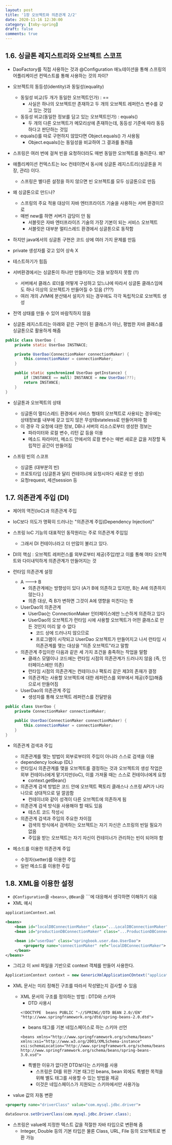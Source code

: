 ```yaml
---
layout: post
title: '1장 오브젝트와 의존관계 2/2'
date: 2020-11-16 12:30:00
category: [toby-spring]
draft: false
comments: true
---
```


## 1.6. 싱글톤 레지스트리와 오브젝트 스코프

-   DaoFactory를 직접 사용하는 것과 @Configuration 애노테이션을 통해 스프링의 어플리케이션 컨텍스트를 통해 사용하는 것의 차이?
-   오브젝트의 동등성(identity)과 동일성(equality)

    -   동일성 비교(두 개가 동일한 오브젝트인가) : ==
        -   사실은 하나의 오브젝트만 존재하고 두 개의 오브젝트 레퍼런스 변수를 갖고 있는 것임
    -   동등성 비교(동일한 정보를 담고 있는 오브젝트인가) : equals()
        -   두 개의 다른 오브젝트가 메모리상에 존재하는데, 동등성 기준에 따라 동등하다고 판단하는 것임
    -   equals()를 따로 구현하지 않았다면 Object.equals() 가 사용됨
        -   Object.equals()는 동일성을 비교하여 그 결과를 돌려줌

-   스프링은 여러 번에 걸쳐 빈을 요청하더라도 매번 동일한 오브젝트를 돌려준다. 왜?
-   애플리케이션 컨텍스트는 Ioc 컨테이면서 동시에 싱글톤 레지스트리(싱글톤을 저장, 관리) 이다.
    -   스프링은 별다른 설정을 하지 않으면 빈 오브젝트를 모두 싱글톤으로 만듬
-   왜 싱글톤으로 만드나?
    -   스프링의 주요 적용 대상이 자바 엔터프라이즈 기술을 사용하는 서버 환경이므로
    -   매번 new를 하면 서버가 감당이 안 됨
        -   서블릿은 자바 엔터프라이즈 기술의 가장 기본이 되는 서비스 오브젝트
        -   서블릿은 대부분 멀티스레드 환경에서 싱글톤으로 동작함
-   하지만 java에서의 싱글톤 구현은 코드 상에 여러 가지 문제를 만듬
-   private 생성자를 갖고 있어 상속 X
-   테스트하기가 힘듬
-   서버환경에서는 싱글톤이 하나만 만들어지는 것을 보장하지 못함 (!!)
    -   서버에서 클래스 로더를 어떻게 구성하고 있느냐에 따라서 싱글톤 클래스임에도 하나 이상의 오브젝트가 만들어질 수 있음 (???)
    -   여러 개의 JVM에 분산돼서 설치가 되는 경우에도 각각 독립적으로 오브젝트 생성
-   전역 상태를 만들 수 있어 바람직하지 않음
-   싱글톤 레지스트리는 아래와 같은 구현이 된 클래스가 아닌, 평범한 자바 클래스를 싱글톤으로 활용하게 해줌

```java
public class UserDao {
    private static UserDao INSTNACE;

    private UserDao(ConnectionMaker connectionMaker) {
        this.connectionMaker = connectionMaker;
    }

    public static synchronized UserDao getInstance) {
        if (INSTANCE == null) INSTANCE = new UserDao(??);
        return INSTANCE;
    }
}
```

-   싱글톤과 오브젝트의 상태

    -   싱글톤이 멀티스레드 환경에서 서비스 형태의 오브젝트로 사용되는 경우에는 상태정보를 내부에 갖고 있지 않은 무상태stateless로 만들어져야 함
    -   이 경우 각 요청에 대한 정보, DB나 서버의 리소스로부터 생성한 정보는
        -   파라미터와 로컬 변수, 리턴 값 등을 이용
        -   메소드 파라미터, 메소드 안에서의 로컬 변수는 매번 새로운 값을 저장할 독립적인 공간이 만들어짐

-   스프링 빈의 스코프
    -   싱글톤 (대부분의 빈)
    -   프로토타입 (싱글톤과 달리 컨테이너에 요청시마다 새로운 빈 생성)
    -   요청request, 세션session 등

## 1.7. 의존관계 주입 (DI)

-   제어의 역전(IoC)과 의존관계 주입
-   IoC보다 의도가 명확히 드러나는 "의존관계 주입(Dependency Injection)"
-   스프링 IoC 기능의 대표적인 동작원리는 주로 의존관계 주입임
    -   그래서 DI 컨테이너라고 더 만많이 불리고 있다.
-   DI의 핵심 : 오브젝트 레퍼런스를 외부로부터 제공(주입)받고 이를 통해 여타 오브젝트와 다이내믹하게 의존관계가 만들어지는 것

-   런타임 의존관계 설정
    -   A ---> B
        -   의존관계에는 방향성이 있다 (A가 B에 의존하고 있지만, B는 A에 의존하지 않는다.)
        -   의존 대상, 즉 B가 변하면 그것이 A에 영향을 미친다는 뜻
    -   UserDao의 의존관계
        -   UserDao는 ConnectionMaker 인터페이스에만 느슨하게 의존하고 있다
        -   UserDao의 오브젝트가 런타임 시에 사용할 오브젝트가 어떤 클래스로 만든 것인지 미리 알 수 없다
            -   코드 상에 드러나지 않으므로
            -   프로그램이 시작되고 UserDao 오브젝트가 만들어지고 나서 런타임 시 의존관계를 맺는 대상을 "의존 오브젝트"라고 말함
    -   의존관계 주입이란 다음과 같은 세 가지 조건을 충족하는 작업을 말함
        -   클래스 모델이나 코드에는 런타임 시점의 의존관계가 드러나지 않음 (즉, 인터페이스에만 의존)
        -   런타임 시점의 의존관계는 컨테이너나 팩토리 같은 제3의 존재가 결정
        -   의존관계는 사용할 오브젝트에 대한 레퍼런스를 외부에서 제공(주입)해줌으로서 만들어짐
    -   UserDao의 의존관계 주입
        -   생성자를 통해 오브젝트 레퍼런스를 전달받음

```java
public class UserDao {
    private ConnectionMaker connectionMaker;

    public UserDao(ConnectionMaker connectionMaker) {
        this.connectionMaker = connectionMaker;
    }
}
```

-   의존관계 검색과 주입

    -   의존관계를 맺는 방법이 외부로부터의 주입이 아니라 스스로 검색을 이용
    -   dependency lookup (DL)
    -   런타임시 의존관계를 맺을 오브젝트를 결정하는 것과 오브젝트의 생성 작업은 외부 컨테이너에게 맡기지만(IoC), 이를 가져올 때는 스스로 컨테이너에게 요청
        -   context.getBean()
    -   의존관계 검색 방법은 코드 안에 오브젝트 팩토리 클래스나 스프링 API가 나타나므로 상대적으로 덜 깔끔함
        -   컨테이너와 같이 성격이 다른 오브젝트에 의존하게 됨
    -   의존관계 검색 방식을 사용해야 할 때도 있음
        -   테스트 코드 작성시
    -   의존관계 검색과 주입의 주요한 차이점
        -   검색의 방식에서 검색하는 오브젝트는 자기 자신은 스프링의 빈일 필요가 없음
        -   주입을 받는 오브젝트는 자기 자신이 컨테이너가 관리하는 빈이 되어야 함

-   메소드를 이용한 의존관계 주입
    -   수정자(setter)를 이용한 주입
    -   일반 메소드를 이용한 주입

## 1.8. XML을 이용한 설정

-   `@Configuration`을 `<beans>`, `@Bean`을 ``<bean>`에 대응해서 생각하면 이해하기 쉬움
-   XML 예시

```xml
applicationContext.xml

<beans>
    <bean id="localDBConnectionMaker" class="...LocalDBConnectionMaker">
    <bean id="productionDBConnectionMaker" class="...ProductionDBConnectionMaker">

    <bean id="userDao" class="springbook.user.dao.UserDao">
        <property name="connectionMaker" ref="localDBConnectionMaker">
    </bean>
</beans>
```

-   그리고 이 xml 파일을 기반으로 context 객체를 만들어 사용한다.

```java
ApplicationContext context = new GenericXmlApplicationCOntext("applicationContext.xml");
```

-   XML 문서는 미리 정해진 구조를 따라서 작성됐는지 검사할 수 있음

    -   XML 문서의 구조를 정의하는 방법 : DTD와 스키마
        -   DTD 사용시
        ```
        <!DOCTYPE  beans PUBLIC "-//SPRING//DTD BEAN 2.0//EN"
        "http://www.springframework.org/dtd/spring-beans-2.0.dtd">
        ```
        -   beans 태그를 기본 네임스페이스로 하는 스키마 선언
        ```
        <beans xmlns="http://www.springframework.org/schema/beans"
        xmlns:xsi="http://www.w3.org/2001/XMLSchema-instance"
        xsi:schemaLocation="http://www.springframework.org/schema/beans http://www.springframework.org/schema/beans/spring-beans-3.0.xsd">
        ```
        -   특별한 이유가 없다면 DTD보다는 스키마를 사용
            -   스프링은 DI를 위한 기본 태그인 beans, bean 외에도 특별한 목적을 위해 별도 태그를 사용할 수 있는 방법을 제공
            -   이것은 네임스페이스가 지원되는 스키마에서만 사용가능

-   value 값의 자동 변환

```xml
<property name="driverClass" value="com.mysql.jdbc.driver">
```

```java
dataSource.setDriverClass(com.mysql.jdbc.Driver.class);
```

-   스프링은 value에 지정한 텍스트 값을 적절한 자바 타입으로 변환해 줌
    -   Integer, Double 등의 기본 타입은 물론 Class, URL, File 등의 오브젝트로 변환 가능
